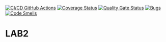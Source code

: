 [![CI/CD GitHub Actions](https://github.com/KIvan1/LAB3/actions/workflows/cmake.yml/badge.svg)](https://github.com/KIvan1/LAB3/actions/workflows/cmake.yml)
[![Coverage Status](https://coveralls.io/repos/github/KIvan1/LAB3/badge.svg)](https://coveralls.io/github/KIvan1/LAB3)
[![Quality Gate Status](https://sonarcloud.io/api/project_badges/measure?project=KIvan1_LAB3&metric=alert_status)](https://sonarcloud.io/summary/new_code?id=KIvan1_LAB3)
[![Bugs](https://sonarcloud.io/api/project_badges/measure?project=KIvan1_LAB3&metric=bugs)](https://sonarcloud.io/summary/new_code?id=KIvan1_LAB3)
[![Code Smells](https://sonarcloud.io/api/project_badges/measure?project=KIvan1_LAB3&metric=code_smells)](https://sonarcloud.io/summary/new_code?id=KIvan1_LAB3)

# LAB2
